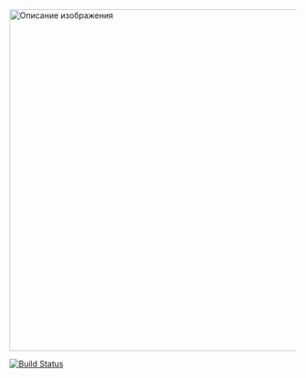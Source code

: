 <img src="main_img_cam.JPG" alt="Описание изображения" width="600">

[![Build Status](https://img.shields.io/badge/python-3.10-green)](https://www.python.org/downloads/)
